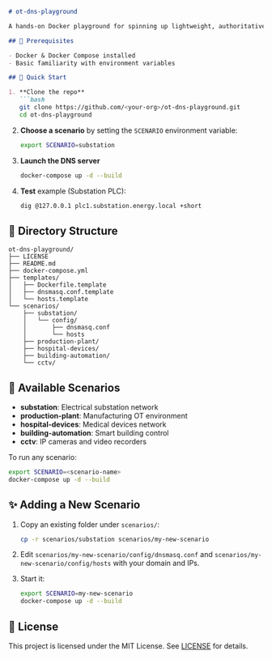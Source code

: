 ````markdown
# ot-dns-playground

A hands-on Docker playground for spinning up lightweight, authoritative **dnsmasq** servers in real-world OT scenarios: Substation, Production Plant, Hospital Devices, Building Automation, and CCTV.

## 🔧 Prerequisites

- Docker & Docker Compose installed  
- Basic familiarity with environment variables

## 🚀 Quick Start

1. **Clone the repo**  
   ```bash
   git clone https://github.com/<your-org>/ot-dns-playground.git
   cd ot-dns-playground
````

2. **Choose a scenario** by setting the `SCENARIO` environment variable:

   ```bash
   export SCENARIO=substation
   ```

3. **Launch the DNS server**

   ```bash
   docker-compose up -d --build
   ```

4. **Test** example (Substation PLC):

   ```bash
   dig @127.0.0.1 plc1.substation.energy.local +short
   ```

## 📂 Directory Structure

```text
ot-dns-playground/
├── LICENSE
├── README.md
├── docker-compose.yml
├── templates/
│   ├── Dockerfile.template
│   ├── dnsmasq.conf.template
│   └── hosts.template
└── scenarios/
    ├── substation/
    │   └── config/
    │       ├── dnsmasq.conf
    │       └── hosts
    ├── production-plant/
    ├── hospital-devices/
    ├── building-automation/
    └── cctv/
```

## 🎯 Available Scenarios

* **substation**: Electrical substation network
* **production-plant**: Manufacturing OT environment
* **hospital-devices**: Medical devices network
* **building-automation**: Smart building control
* **cctv**: IP cameras and video recorders

To run any scenario:

```bash
export SCENARIO=<scenario-name>
docker-compose up -d --build
```

## ✨ Adding a New Scenario

1. Copy an existing folder under `scenarios/`:

   ```bash
   cp -r scenarios/substation scenarios/my-new-scenario
   ```

2. Edit `scenarios/my-new-scenario/config/dnsmasq.conf` and `scenarios/my-new-scenario/config/hosts` with your domain and IPs.

3. Start it:

   ```bash
   export SCENARIO=my-new-scenario
   docker-compose up -d --build
   ```

## 📄 License

This project is licensed under the MIT License. See [LICENSE](LICENSE) for details.

```
```
